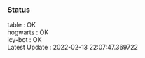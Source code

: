 ### Status


table : OK  
hogwarts : OK  
icy-bot : OK  
Latest Update : 2022-02-13 22:07:47.369722
